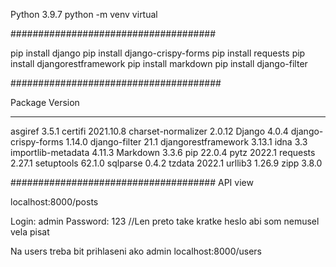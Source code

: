 Python 3.9.7
python -m venv virtual

#####################################

pip install django
pip install django-crispy-forms
pip install requests
pip install djangorestframework
pip install markdown
pip install django-filter

######################################

Package             Version
------------------- ---------
asgiref             3.5.1
certifi             2021.10.8
charset-normalizer  2.0.12
Django              4.0.4
django-crispy-forms 1.14.0
django-filter       21.1
djangorestframework 3.13.1
idna                3.3
importlib-metadata  4.11.3
Markdown            3.3.6
pip                 22.0.4
pytz                2022.1
requests            2.27.1
setuptools          62.1.0
sqlparse            0.4.2
tzdata              2022.1
urllib3             1.26.9
zipp                3.8.0

#####################################
API view

localhost:8000/posts

Login: admin Password: 123 //Len preto take kratke heslo abi som nemusel vela pisat

Na users treba bit prihlaseni ako admin
localhost:8000/users